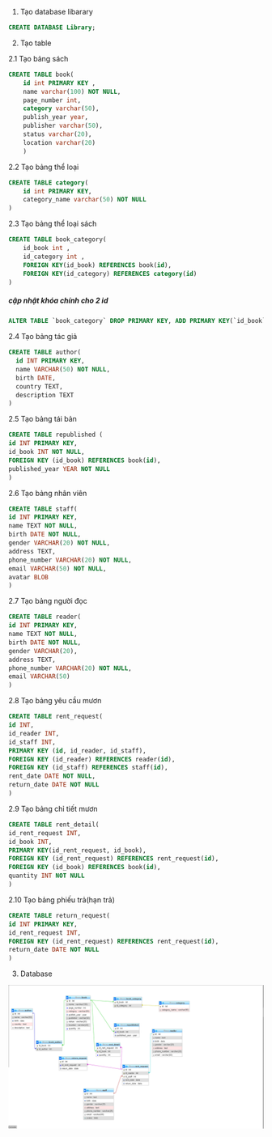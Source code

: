 1. Tạo database libarary
```sql
CREATE DATABASE Library;
```
2. Tạo table

2.1 Tạo bảng sách
```sql
CREATE TABLE book(
    id int PRIMARY KEY ,
    name varchar(100) NOT NULL,
  	page_number int, 
    category varchar(50),
    publish_year year,
    publisher varchar(50),
    status varchar(20),
    location varchar(20)
    )
```
2.2 Tạo bảng thể loại
```sql
CREATE TABLE category(
    id int PRIMARY KEY,
    category_name varchar(50) NOT NULL
)
```
2.3 Tạo bảng thể loại sách
```sql
CREATE TABLE book_category(
    id_book int ,
   	id_category int ,
    FOREIGN KEY(id_book) REFERENCES book(id),
    FOREIGN KEY(id_category) REFERENCES category(id)
)
```
##### cập nhật khóa chính cho 2 id
```sql
ALTER TABLE `book_category` DROP PRIMARY KEY, ADD PRIMARY KEY(`id_book`, `id_category`);
```
2.4 Tạo bảng tác giả
```sql 
CREATE TABLE author(
  id INT PRIMARY KEY,
  name VARCHAR(50) NOT NULL,
  birth DATE,
  country TEXT,
  description TEXT  
)

```
2.5 Tạo bảng tái bản
```sql
CREATE TABLE republished (
id INT PRIMARY KEY,
id_book INT NOT NULL,
FOREIGN KEY (id_book) REFERENCES book(id),
published_year YEAR NOT NULL
)
```
2.6 Tạo bảng nhân viên
```sql
CREATE TABLE staff(
id INT PRIMARY KEY,
name TEXT NOT NULL,
birth DATE NOT NULL,
gender VARCHAR(20) NOT NULL,
address TEXT,
phone_number VARCHAR(20) NOT NULL,
email VARCHAR(50) NOT NULL,
avatar BLOB
)
```
2.7 Tạo bảng người đọc
```sql
CREATE TABLE reader(
id INT PRIMARY KEY,
name TEXT NOT NULL,
birth DATE NOT NULL,
gender VARCHAR(20),
address TEXT,
phone_number VARCHAR(20) NOT NULL,
email VARCHAR(50)
)
```
2.8 Tạo bảng yêu cầu mươn
```sql
CREATE TABLE rent_request(
id INT,
id_reader INT,
id_staff INT,
PRIMARY KEY (id, id_reader, id_staff),
FOREIGN KEY (id_reader) REFERENCES reader(id),
FOREIGN KEY (id_staff) REFERENCES staff(id),
rent_date DATE NOT NULL,
return_date DATE NOT NULL
)

```
2.9 Tạo bảng chỉ tiết mươn
```sql 
CREATE TABLE rent_detail(
id_rent_request INT,
id_book INT,
PRIMARY KEY(id_rent_request, id_book),
FOREIGN KEY (id_rent_request) REFERENCES rent_request(id),
FOREIGN KEY (id_book) REFERENCES book(id),
quantity INT NOT NULL
)

```
2.10 Tạo bảng phiếu trả(hạn trả)
```sql 
CREATE TABLE return_request(
id INT PRIMARY KEY,
id_rent_request INT,
FOREIGN KEY (id_rent_request) REFERENCES rent_request(id),
return_date DATE NOT NULL
)

```
3. Database

![Relationship](diagram.PNG)
